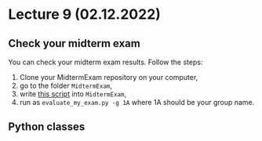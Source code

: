 # Lecture 9 (02.12.2022)
## Check your midterm exam
You can check your midterm exam results. Follow the steps:
1. Clone your MidtermExam repository on your computer,
1. go to the folder `MidtermExam`,
1. write [this script](./scripts/evaluate_my_exam.py) into `MidtermExam`,
1. run as `evaluate_my_exam.py -g 1A` where 1A should be your group name.

## Python classes

